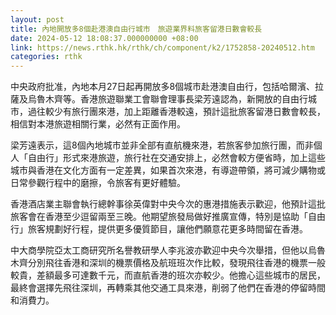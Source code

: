 ```yaml
---
layout: post
title: 內地開放多8個赴港澳自由行城市　旅遊業界料旅客留港日數會較長
date: 2024-05-12 18:08:37.000000000 +08:00
link: https://news.rthk.hk/rthk/ch/component/k2/1752858-20240512.htm
categories: rthk
---
```


中央政府批准，內地本月27日起再開放多8個城市赴港澳自由行，包括哈爾濱、拉薩及烏魯木齊等。香港旅遊聯業工會聯會理事長梁芳遠認為，新開放的自由行城市，過往較少有旅行團來港，加上距離香港較遠，預計這批旅客留港日數會較長，相信對本港旅遊相關行業，必然有正面作用。

梁芳遠表示，這8個內地城市並非全部有直航機來港，若旅客參加旅行團，而非個人「自由行」形式來港旅遊，旅行社在交通安排上，必然會較方便省時，加上這些城市與香港在文化方面有一定差異，如果首次來港，有導遊帶領，將可減少購物或日常參觀行程中的磨擦，令旅客有更好體驗。

香港酒店業主聯會執行總幹事徐英偉對中央今次的惠港措施表示歡迎，他預計這批旅客會在香港至少逗留兩至三晚。他期望旅發局做好推廣宣傳，特別是協助「自由行」旅客規劃好行程，提供更多優質節目，讓他們願意花更多時間留在香港。

中大商學院亞太工商研究所名譽教研學人李兆波亦歡迎中央今次舉措，但他以烏魯木齊分別飛往香港和深圳的機票價格及航班班次作比較，發現飛往香港的機票一般較貴，差額最多可達數千元，而直航香港的班次亦較少。他擔心這些城市的居民，最終會選擇先飛往深圳，再轉乘其他交通工具來港，削弱了他們在香港的停留時間和消費力。
